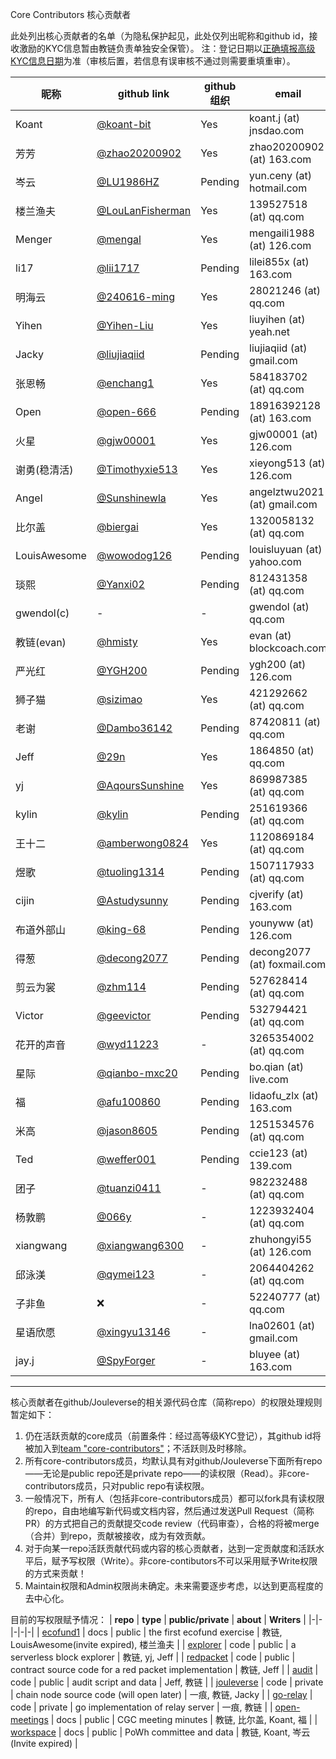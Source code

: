 Core Contributors 核心贡献者

此处列出核心贡献者的名单（为隐私保护起见，此处仅列出昵称和github id，接收激励的KYC信息暂由教链负责单独安全保管）。
注：登记日期以[正确填报高级KYC信息日期](https://docs.qq.com/form/page/DTHBITWl4dGdRQlVo)为准（审核后置，若信息有误审核不通过则需要重填重审）。

| **昵称** | **github link** |  **github组织** | **email** | **高级KYC** | **登记日期** |
|-|-|-|-|-|-|
| Koant | [@koant-bit](https://github.com/koant-bit) | Yes | koant.j (at) jnsdao.com | ✅ | 2022/10/1 | 
| 芳芳 | [@zhao20200902](https://github.com/zhao20200902) | Yes |zhao20200902 (at) 163.com | ✅ | 2022/10/1 |
| 岑云 | [@LU1986HZ](https://github.com/LU1986HZ) | Pending | yun.ceny (at) hotmail.com | ✅ | 2022/10/1 |
| 楼兰渔夫 | [@LouLanFisherman](https://github.com/LouLanFisherman) | Yes | 139527518 (at) qq.com | ✅ | 2022/10/1 |
| Menger | [@mengal](https://github.com/mengal) | Yes | mengaili1988 (at) 126.com | ✅ | 2023/2/1 |
| li17 | [@lii1717](https://github.com/lii1717) | Pending | lilei855x (at) 163.com | ✅ | 2023/2/1 |
| 明海云 | [@240616-ming](https://github.com/240616-ming) | Yes | 28021246 (at) qq.com | ✅ | 2022/10/1 |
| Yihen | [@Yihen-Liu](https://github.com/Yihen-Liu) | Yes | liuyihen (at) yeah.net | ✅ | 2022/10/1 |
| Jacky | [@liujiaqiid](https://github.com/liujiaqiid) | Pending | liujiaqiid (at) gmail.com | ✅ | 2022/10/1 |
| 张恩畅 | [@enchang1](https://github.com/enchang1) | Yes | 584183702 (at) qq.com | ✅ | 2023/7/26 |
| Open | [@open-666](https://github.com/open-666) | Pending | 18916392128 (at) 163.com | ✅ | 2023/7/26 |
| 火星 | [@gjw00001](https://github.com/gjw00001) | Yes | gjw00001 (at) 126.com | ✅ | 2023/7/26 |
| 谢勇(稳清活) | [@Timothyxie513](https://github.com/Timothyxie513) | Yes | xieyong513 (at) 126.com | ✅ | 2023/7/30 |
| Angel | [@Sunshinewla](https://github.com/Sunshinewla) | Yes | angelztwu2021 (at) gmail.com | ✅ | 2023/8/9 |
| 比尔盖 | [@biergai](https://github.com/biergai) | Yes | 1320058132 (at) qq.com | ✅ | 2023/10/13 |
| LouisAwesome | [@wowodog126](https://github.com/wowodog126) | Pending | louisluyuan (at) yahoo.com | ✅ | 2024/1/20 |
| 琰熙 | [@Yanxi02](https://github.com/Yanxi02) | Pending | 812431358 (at) qq.com | ✅ | 2024/1/21 | 
| gwendol(c) | - | - | gwendol (at) qq.com | ✅ | 2024/1/23 |
| 教链(evan) | [@hmisty](https://github.com/hmisty) |  Yes | evan (at) blockcoach.com | ✅ | 2022/10/1 |
| 严光红 | [@YGH200](https://github.com/240616-ming) | Pending | ygh200 (at) 126.com | ✅ | 2024/1/30 |
| 狮子猫 | [@sizimao](https://github.com/sizimao) | Yes | 421292662 (at) qq.com | ✅ | 2024/1/30 | 
| 老谢 | [@Dambo36142](https://github.com/Dambo36142) | Pending | 87420811 (at) qq.com | ✅ | 2024/1/30 |
| Jeff | [@29n](https://github.com/29n) | Yes | 1864850 (at) qq.com | ✅ | 2024/1/31 |
| yj | [@AqoursSunshine](https://github.com/AqoursSunshine) | Yes | 869987385 (at) qq.com | ✅ | 2024/2/2 |
| kylin | [@kylin](https://github.com/kylin) | Pending | 251619366 (at) qq.com | ✅ | 2024/2/4 |
| 王十二 | [@amberwong0824](https://github.com/amberwong0824) | Yes | 1120869184 (at) qq.com | ✅ | 2024/2/4 |
| 煜歌 | [@tuoling1314](https://github.com/tuoling1314) | Pending | 1507117933 (at) qq.com | ✅ | 2024/2/5 |
| cijin | [@Astudysunny](https://github.com/Astudysunny) | Pending | cjverify (at) 163.com | ✅ | 2024/2/7 |
布道外部山 | [@king-68](https://github.com/king-68) | Pending | younyww (at) 126.com | ✅ | 2024/2/18
得葱 | [@decong2077](https://github.com/decong2077) | Pending | decong2077 (at) foxmail.com | ✅ | 2024/2/18
剪云为裳 | [@zhm114](https://github.com/zhm114) | Pending | 527628414 (at) qq.com | ✅ | 2024/3/2
Victor | [@geevictor](https://github.com/geevictor) | Pending | 532794421 (at) qq.com | ✅ | 2024/3/3
花开的声音 | [@wyd11223](https://github.com/wyd11223) | - | 3265354002 (at) qq.com | ✅ | 2024/3/9
星际 | [@qianbo-mxc20](https://github.com/qianbo-mxc20) | Pending | bo.qian (at) live.com | ✅ | 2024/3/12
福 | [@afu100860](https://github.com/afu100860) | Pending | lidaofu_zlx (at) 163.com | ✅ | 2024/3/14
米高 | [@jason8605](https://github.com/jason8605) | Pending | 1251534576 (at) qq.com | ✅ | 2024/3/14
Ted | [@weffer001](https://github.com/weffer001) | Pending | ccie123 (at) 139.com | ✅ | 2024/3/21
团子 | [@tuanzi0411](https://github.com/tuanzi0411) | - | 982232488 (at) qq.com | ✅ | 2024/3/24
杨敦鹏 | [@066y](https://github.com/066y) | - | 1223932404 (at) qq.com | ✅ | 2024/3/26
xiangwang | [@xiangwang6300](https://github.com/xiangwang6300) | - | zhuhongyi55 (at) 126.com | ✅ | 2024/3/29
邱泳渼 | [@qymei123](https://github.com/qymei123) | - | 2064404262 (at) qq.com | ✅ | 2024/3/31
子非鱼 | ❌ | - | 52240777 (at) qq.com | ✅ | 2024/3/31
星语欣愿 | [@xingyu13146](https://github.com/xingyu13146) | - | lna02601 (at) gmail.com | ✅ | 2024/3/31
jay.j | [@SpyForger](https://github.com/SpyForger) | - | bluyee (at) 163.com | ✅ | 2024/4/19

---

核心贡献者在github/Jouleverse的相关源代码仓库（简称repo）的权限处理规则暂定如下：
1. 仍在活跃贡献的core成员（前置条件：经过高等级KYC登记），其github id将被加入到[team "core-contributors"](https://github.com/orgs/Jouleverse/teams/core-contributors/members)；不活跃则及时移除。
2. 所有core-contributors成员，均默认具有对github/Jouleverse下面所有repo——无论是public repo还是private repo——的读权限（Read）。非core-contributors成员，只对public repo有读权限。
3. 一般情况下，所有人（包括非core-contributors成员）都可以fork具有读权限的repo，自由地编写新代码或文档内容，然后通过发送Pull Request（简称PR）的方式把自己的贡献提交code review（代码审查），合格的将被merge（合并）到repo，贡献被接收，成为有效贡献。
4. 对于向某一repo活跃贡献代码或内容的核心贡献者，达到一定贡献度和活跃水平后，赋予写权限（Write）。非core-contibutors不可以采用赋予Write权限的方式来贡献！
5. Maintain权限和Admin权限尚未确定。未来需要逐步考虑，以达到更高程度的去中心化。

目前的写权限赋予情况：
| **repo** | **type** | **public/private** | **about** | **Writers** |
|-|-|-|-|-|
| [ecofund1](https://github.com/Jouleverse/ecofund1) | docs | public | the first ecofund exercise | 教链, LouisAwesome(invite expired), 楼兰渔夫 |
| [explorer](https://github.com/Jouleverse/explorer) | code | public | a serverless block explorer | 教链, yj, Jeff |
| [redpacket](https://github.com/Jouleverse/redpacket) | code | public | contract source code for a red packet implementation | 教链, Jeff |
| [audit](https://github.com/Jouleverse/audit) | code | public | audit script and data | Jeff, 教链 |
| [jouleverse](https://github.com/Jouleverse/jouleverse) | code | private | chain node source code (will open later) | 一痕, 教链, Jacky |
| [go-relay](https://github.com/Jouleverse/go-relay) | code | private | go implementation of relay server | 一痕, 教链 |
| [open-meetings](https://github.com/Jouleverse/open-meetings) | docs | public | CGC meeting minutes | 教链, 比尔盖, Koant, 福 |
| [workspace](https://github.com/Jouleverse/workspace) | docs | public | PoWh committee and data | 教链, Koant, 岑云(Invite expired) |
